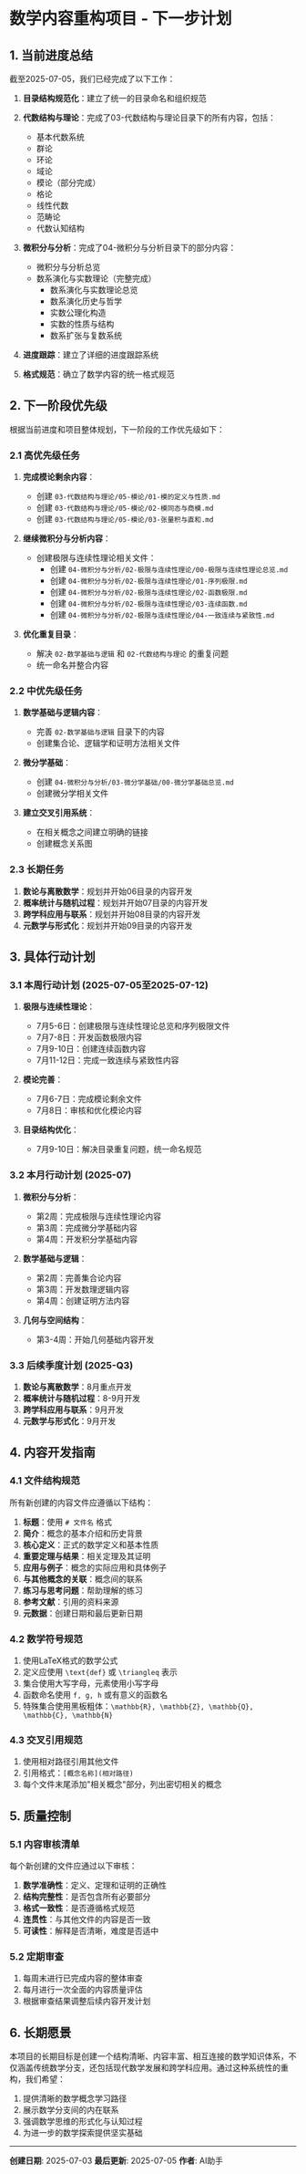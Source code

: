 # 数学内容重构项目 - 下一步计划

## 1. 当前进度总结

截至2025-07-05，我们已经完成了以下工作：

1. **目录结构规范化**：建立了统一的目录命名和组织规范
2. **代数结构与理论**：完成了03-代数结构与理论目录下的所有内容，包括：
   - 基本代数系统
   - 群论
   - 环论
   - 域论
   - 模论（部分完成）
   - 格论
   - 线性代数
   - 范畴论
   - 代数认知结构

3. **微积分与分析**：完成了04-微积分与分析目录下的部分内容：
   - 微积分与分析总览
   - 数系演化与实数理论（完整完成）
     - 数系演化与实数理论总览
     - 数系演化历史与哲学
     - 实数公理化构造
     - 实数的性质与结构
     - 数系扩张与复数系统

4. **进度跟踪**：建立了详细的进度跟踪系统
5. **格式规范**：确立了数学内容的统一格式规范

## 2. 下一阶段优先级

根据当前进度和项目整体规划，下一阶段的工作优先级如下：

### 2.1 高优先级任务

1. **完成模论剩余内容**：
   - 创建 `03-代数结构与理论/05-模论/01-模的定义与性质.md`
   - 创建 `03-代数结构与理论/05-模论/02-模同态与商模.md`
   - 创建 `03-代数结构与理论/05-模论/03-张量积与直和.md`

2. **继续微积分与分析内容**：
   - 创建极限与连续性理论相关文件：
     - 创建 `04-微积分与分析/02-极限与连续性理论/00-极限与连续性理论总览.md`
     - 创建 `04-微积分与分析/02-极限与连续性理论/01-序列极限.md`
     - 创建 `04-微积分与分析/02-极限与连续性理论/02-函数极限.md`
     - 创建 `04-微积分与分析/02-极限与连续性理论/03-连续函数.md`
     - 创建 `04-微积分与分析/02-极限与连续性理论/04-一致连续与紧致性.md`

3. **优化重复目录**：
   - 解决 `02-数学基础与逻辑` 和 `02-代数结构与理论` 的重复问题
   - 统一命名并整合内容

### 2.2 中优先级任务

1. **数学基础与逻辑内容**：
   - 完善 `02-数学基础与逻辑` 目录下的内容
   - 创建集合论、逻辑学和证明方法相关文件

2. **微分学基础**：
   - 创建 `04-微积分与分析/03-微分学基础/00-微分学基础总览.md`
   - 创建微分学相关文件

3. **建立交叉引用系统**：
   - 在相关概念之间建立明确的链接
   - 创建概念关系图

### 2.3 长期任务

1. **数论与离散数学**：规划并开始06目录的内容开发
2. **概率统计与随机过程**：规划并开始07目录的内容开发
3. **跨学科应用与联系**：规划并开始08目录的内容开发
4. **元数学与形式化**：规划并开始09目录的内容开发

## 3. 具体行动计划

### 3.1 本周行动计划 (2025-07-05至2025-07-12)

1. **极限与连续性理论**：
   - 7月5-6日：创建极限与连续性理论总览和序列极限文件
   - 7月7-8日：开发函数极限内容
   - 7月9-10日：创建连续函数内容
   - 7月11-12日：完成一致连续与紧致性内容

2. **模论完善**：
   - 7月6-7日：完成模论剩余文件
   - 7月8日：审核和优化模论内容

3. **目录结构优化**：
   - 7月9-10日：解决目录重复问题，统一命名规范

### 3.2 本月行动计划 (2025-07)

1. **微积分与分析**：
   - 第2周：完成极限与连续性理论内容
   - 第3周：完成微分学基础内容
   - 第4周：开发积分学基础内容

2. **数学基础与逻辑**：
   - 第2周：完善集合论内容
   - 第3周：开发数理逻辑内容
   - 第4周：创建证明方法内容

3. **几何与空间结构**：
   - 第3-4周：开始几何基础内容开发

### 3.3 后续季度计划 (2025-Q3)

1. **数论与离散数学**：8月重点开发
2. **概率统计与随机过程**：8-9月开发
3. **跨学科应用与联系**：9月开发
4. **元数学与形式化**：9月开发

## 4. 内容开发指南

### 4.1 文件结构规范

所有新创建的内容文件应遵循以下结构：

1. **标题**：使用 `# 文件名` 格式
2. **简介**：概念的基本介绍和历史背景
3. **核心定义**：正式的数学定义和基本性质
4. **重要定理与结果**：相关定理及其证明
5. **应用与例子**：概念的实际应用和具体例子
6. **与其他概念的关联**：概念间的联系
7. **练习与思考问题**：帮助理解的练习
8. **参考文献**：引用的资料来源
9. **元数据**：创建日期和最后更新日期

### 4.2 数学符号规范

1. 使用LaTeX格式的数学公式
2. 定义应使用 `\text{def}` 或 `\triangleq` 表示
3. 集合使用大写字母，元素使用小写字母
4. 函数命名使用 `f, g, h` 或有意义的函数名
5. 特殊集合使用黑板粗体：`\mathbb{R}, \mathbb{Z}, \mathbb{Q}, \mathbb{C}, \mathbb{N}`

### 4.3 交叉引用规范

1. 使用相对路径引用其他文件
2. 引用格式：`[概念名称](相对路径)`
3. 每个文件末尾添加"相关概念"部分，列出密切相关的概念

## 5. 质量控制

### 5.1 内容审核清单

每个新创建的文件应通过以下审核：

1. **数学准确性**：定义、定理和证明的正确性
2. **结构完整性**：是否包含所有必要部分
3. **格式一致性**：是否遵循格式规范
4. **连贯性**：与其他文件的内容是否一致
5. **可读性**：解释是否清晰，难度是否适中

### 5.2 定期审查

1. 每周末进行已完成内容的整体审查
2. 每月进行一次全面的内容质量评估
3. 根据审查结果调整后续内容开发计划

## 6. 长期愿景

本项目的长期目标是创建一个结构清晰、内容丰富、相互连接的数学知识体系，不仅涵盖传统数学分支，还包括现代数学发展和跨学科应用。通过这种系统性的重构，我们希望：

1. 提供清晰的数学概念学习路径
2. 展示数学分支间的内在联系
3. 强调数学思维的形式化与认知过程
4. 为进一步的数学探索提供坚实基础

---

**创建日期**: 2025-07-03
**最后更新**: 2025-07-05
**作者**: AI助手
